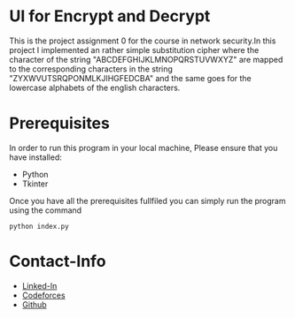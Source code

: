 # UI for Encrypt and Decrypt

This is the project assignment 0 for the course in network security.In this project I implemented an rather simple substitution cipher where the character of the string "ABCDEFGHIJKLMNOPQRSTUVWXYZ" are mapped to the corresponding characters in the string "ZYXWVUTSRQPONMLKJIHGFEDCBA" and the same goes for the lowercase alphabets of the english characters.

# Prerequisites

In order to run this program in your local machine, Please ensure that you have installed:

-   Python
-   Tkinter

Once you have all the prerequisites fullfiled you can simply run the program using the command

```
python index.py
```

# Contact-Info

-   [Linked-In](https://www.linkedin.com/in/rudeparkeet/)
-   [Codeforces](https://codeforces.com/profile/rudeParkeet)
-   [Github](https://github.com/pradeepsh2203/)
